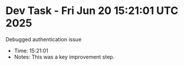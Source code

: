 # Dev Task - Fri Jun 20 15:21:01 UTC 2025
Debugged authentication issue
- Time: 15:21:01
- Notes: This was a key improvement step.

